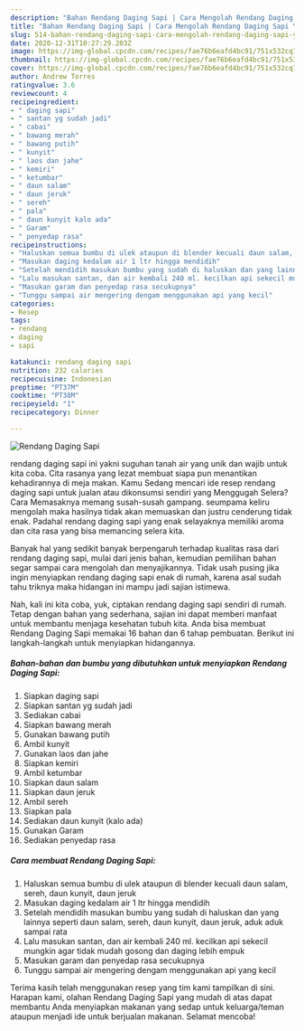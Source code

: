 ```yaml
---
description: "Bahan Rendang Daging Sapi | Cara Mengolah Rendang Daging Sapi Yang Enak dan Simpel"
title: "Bahan Rendang Daging Sapi | Cara Mengolah Rendang Daging Sapi Yang Enak dan Simpel"
slug: 514-bahan-rendang-daging-sapi-cara-mengolah-rendang-daging-sapi-yang-enak-dan-simpel
date: 2020-12-31T10:27:29.203Z
image: https://img-global.cpcdn.com/recipes/fae76b6eafd4bc91/751x532cq70/rendang-daging-sapi-foto-resep-utama.jpg
thumbnail: https://img-global.cpcdn.com/recipes/fae76b6eafd4bc91/751x532cq70/rendang-daging-sapi-foto-resep-utama.jpg
cover: https://img-global.cpcdn.com/recipes/fae76b6eafd4bc91/751x532cq70/rendang-daging-sapi-foto-resep-utama.jpg
author: Andrew Torres
ratingvalue: 3.6
reviewcount: 4
recipeingredient:
- " daging sapi"
- " santan yg sudah jadi"
- " cabai"
- " bawang merah"
- " bawang putih"
- " kunyit"
- " laos dan jahe"
- " kemiri"
- " ketumbar"
- " daun salam"
- " daun jeruk"
- " sereh"
- " pala"
- " daun kunyit kalo ada"
- " Garam"
- " penyedap rasa"
recipeinstructions:
- "Haluskan semua bumbu di ulek ataupun di blender kecuali daun salam, sereh, daun kunyit, daun jeruk"
- "Masukan daging kedalam air 1 ltr hingga mendidih"
- "Setelah mendidih masukan bumbu yang sudah di haluskan dan yang lainnya seperti daun salam, sereh, daun kunyit, daun jeruk, aduk aduk sampai rata"
- "Lalu masukan santan, dan air kembali 240 ml. kecilkan api sekecil mungkin agar tidak mudah gosong dan daging lebih empuk"
- "Masukan garam dan penyedap rasa secukupnya"
- "Tunggu sampai air mengering dengam menggunakan api yang kecil"
categories:
- Resep
tags:
- rendang
- daging
- sapi

katakunci: rendang daging sapi 
nutrition: 232 calories
recipecuisine: Indonesian
preptime: "PT37M"
cooktime: "PT38M"
recipeyield: "1"
recipecategory: Dinner

---
```



![Rendang Daging Sapi](https://img-global.cpcdn.com/recipes/fae76b6eafd4bc91/751x532cq70/rendang-daging-sapi-foto-resep-utama.jpg)


rendang daging sapi ini yakni suguhan tanah air yang unik dan wajib untuk kita coba. Cita rasanya yang lezat membuat siapa pun menantikan kehadirannya di meja makan.
Kamu Sedang mencari ide resep rendang daging sapi untuk jualan atau dikonsumsi sendiri yang Menggugah Selera? Cara Memasaknya memang susah-susah gampang. seumpama keliru mengolah maka hasilnya tidak akan memuaskan dan justru cenderung tidak enak. Padahal rendang daging sapi yang enak selayaknya memiliki aroma dan cita rasa yang bisa memancing selera kita.



Banyak hal yang sedikit banyak berpengaruh terhadap kualitas rasa dari rendang daging sapi, mulai dari jenis bahan, kemudian pemilihan bahan segar sampai cara mengolah dan menyajikannya. Tidak usah pusing jika ingin menyiapkan rendang daging sapi enak di rumah, karena asal sudah tahu triknya maka hidangan ini mampu jadi sajian istimewa.


Nah, kali ini kita coba, yuk, ciptakan rendang daging sapi sendiri di rumah. Tetap dengan bahan yang sederhana, sajian ini dapat memberi manfaat untuk membantu menjaga kesehatan tubuh kita. Anda bisa membuat Rendang Daging Sapi memakai 16 bahan dan 6 tahap pembuatan. Berikut ini langkah-langkah untuk menyiapkan hidangannya.

<!--inarticleads1-->

##### Bahan-bahan dan bumbu yang dibutuhkan untuk menyiapkan Rendang Daging Sapi:

1. Siapkan  daging sapi
1. Siapkan  santan yg sudah jadi
1. Sediakan  cabai
1. Siapkan  bawang merah
1. Gunakan  bawang putih
1. Ambil  kunyit
1. Gunakan  laos dan jahe
1. Siapkan  kemiri
1. Ambil  ketumbar
1. Siapkan  daun salam
1. Siapkan  daun jeruk
1. Ambil  sereh
1. Siapkan  pala
1. Sediakan  daun kunyit (kalo ada)
1. Gunakan  Garam
1. Sediakan  penyedap rasa




<!--inarticleads2-->

##### Cara membuat Rendang Daging Sapi:

1. Haluskan semua bumbu di ulek ataupun di blender kecuali daun salam, sereh, daun kunyit, daun jeruk
1. Masukan daging kedalam air 1 ltr hingga mendidih
1. Setelah mendidih masukan bumbu yang sudah di haluskan dan yang lainnya seperti daun salam, sereh, daun kunyit, daun jeruk, aduk aduk sampai rata
1. Lalu masukan santan, dan air kembali 240 ml. kecilkan api sekecil mungkin agar tidak mudah gosong dan daging lebih empuk
1. Masukan garam dan penyedap rasa secukupnya
1. Tunggu sampai air mengering dengam menggunakan api yang kecil




Terima kasih telah menggunakan resep yang tim kami tampilkan di sini. Harapan kami, olahan Rendang Daging Sapi yang mudah di atas dapat membantu Anda menyiapkan makanan yang sedap untuk keluarga/teman ataupun menjadi ide untuk berjualan makanan. Selamat mencoba!
